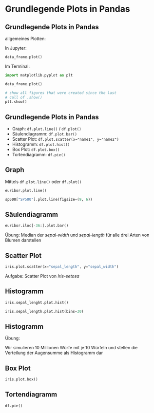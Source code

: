 # Grundlegende Plots in Pandas

## Grundlegende Plots in Pandas

allgemeines Plotten:

In Jupyter:

```py
data_frame.plot()
```

Im Terminal:

```py
import matplotlib.pyplot as plt

data_frame.plot()

# show all figures that were created since the last
# call of .show()
plt.show()
```

## Grundlegende Plots in Pandas

- Graph: `df.plot.line()` / `df.plot()`
- Säulendiagramm: `df.plot.bar()`
- Scatter Plot: `df.plot.scatter(x="name1", y="name2")`
- Histogramm: `df.plot.hist()`
- Box Plot: `df.plot.box()`
- Tortendiagramm: `df.pie()`

## Graph

Mittels `df.plot.line()` oder `df.plot()`

```py
euribor.plot.line()
```

```py
sp500["SP500"].plot.line(figsize=(9, 6))
```

## Säulendiagramm

```py
euribor.iloc[-36:].plot.bar()
```

Übung: Median der _sepal-width_ und _sepal-length_ für alle drei Arten von Blumen darstellen

## Scatter Plot

```py
iris.plot.scatter(x="sepal_length", y="sepal_width")
```

Aufgabe: Scatter Plot von _Iris-setosa_

## Histogramm

```py
iris.sepal_lenght.plot.hist()
```

```py
iris.sepal_length.plot.hist(bins=30)
```

## Histogramm

Übung:

Wir simulieren 10 Millionen Würfe mit je 10 Würfeln und stellen die Verteilung der Augensumme als Histogramm dar

## Box Plot

```py
iris.plot.box()
```

## Tortendiagramm

```py
df.pie()
```
